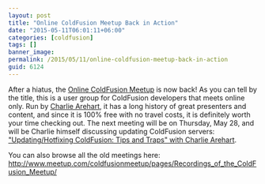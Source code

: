 ```yaml
---
layout: post
title: "Online ColdFusion Meetup Back in Action"
date: "2015-05-11T06:01:11+06:00"
categories: [coldfusion]
tags: []
banner_image: 
permalink: /2015/05/11/online-coldfusion-meetup-back-in-action
guid: 6124
---
```


After a hiatus, the <a href="http://www.meetup.com/coldfusionmeetup/">Online ColdFusion Meetup</a> is now back! As you can tell by the title, this is a user group for ColdFusion developers that meets online only. Run by <a href="http://carehart.org/">Charlie Arehart</a>, it has a long history of great presenters and content, and since it is 100% free with no travel costs, it is definitely worth your time checking out. The next meeting will be on Thursday, May 28, and will be Charlie himself discussing updating ColdFusion servers: <a href="http://www.meetup.com/coldfusionmeetup/events/222404392/?a=ea1_grp&rv=ea1&_af=event&_af_eid=222404392">"Updating/Hotf­ixing ColdFusion: Tips and Traps" with Charlie Arehart</a>.

You can also browse all the old meetings here: <a href="http://www.meetup.com/coldfusionmeetup/pages/Recordings_of_the_ColdFusion_Meetup/">http://www.meetup.com/coldfusionmeetup/pages/Recordings_of_the_ColdFusion_Meetup/</a>